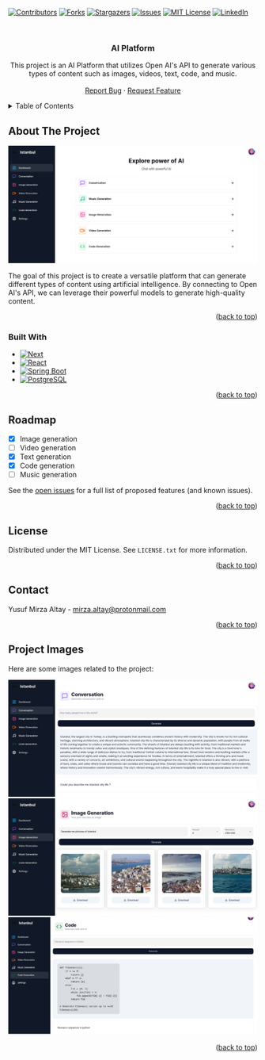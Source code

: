 <!-- Improved compatibility of back to top link: See: https://github.com/othneildrew/Best-README-Template/pull/73 -->

<a name="readme-top"></a>

<!-- PROJECT SHIELDS -->
<!--
*** I'm using markdown "reference style" links for readability.
*** Reference links are enclosed in brackets [ ] instead of parentheses ( ).
*** See the bottom of this document for the declaration of the reference variables
*** for contributors-url, forks-url, etc. This is an optional, concise syntax you may use.
*** https://www.markdownguide.org/basic-syntax/#reference-style-links
-->

[![Contributors][contributors-shield]][contributors-url]
[![Forks][forks-shield]][forks-url]
[![Stargazers][stars-shield]][stars-url]
[![Issues][issues-shield]][issues-url]
[![MIT License][license-shield]][license-url]
[![LinkedIn][linkedin-shield]][linkedin-url]

<!-- PROJECT LOGO -->
<br />
<div align="center">

<h3 align="center">AI Platform</h3>

  <p align="center">
    This project is an AI Platform that utilizes Open AI's API to generate various types of content such as images, videos, text, code, and music.
    <br />
    <br />
    <a href="https://github.com/YMirzaa/AI-Platform/issues/new?labels=bug&template=bug-report---.md">Report Bug</a>
    ·
    <a href="https://github.com/YMirzaa/AI-Platform/issues/new?labels=enhancement&template=feature-request---.md">Request Feature</a>
  </p>
</div>

<!-- TABLE OF CONTENTS -->
<details>
  <summary>Table of Contents</summary>
  <ol>
    <li>
      <a href="#about-the-project">About The Project</a>
      <ul>
        <li><a href="#built-with">Built With</a></li>
      </ul>
    </li>
    <li><a href="#roadmap">Roadmap</a></li>
    <li><a href="#license">License</a></li>
    <li><a href="#contact">Contact</a></li>
    <li><a href="#project-images">Project Images</a></li>
    
  </ol>
</details>

<!-- ABOUT THE PROJECT -->

## About The Project

[![AI Platform Dashboard][product-screenshot]](/projectImages/dashboard.png)

The goal of this project is to create a versatile platform that can generate different types of content using artificial intelligence. By connecting to Open AI's API, we can leverage their powerful models to generate high-quality content.

<p align="right">(<a href="#readme-top">back to top</a>)</p>

### Built With

-   [![Next][Next.js]][Next-url]
-   [![React][React.js]][React-url]
-   [![Spring Boot][Spring Boot]][SpringBoot-url]
-   [![PostgreSQL][PostgreSQL]][PostgreSQL-url]

<p align="right">(<a href="#readme-top">back to top</a>)</p>

<!-- ROADMAP -->

## Roadmap

-   [x] Image generation
-   [ ] Video generation
-   [x] Text generation
-   [x] Code generation
-   [ ] Music generation

See the [open issues](https://github.com/YMirzaa/AI-Platform/issues) for a full list of proposed features (and known issues).

<p align="right">(<a href="#readme-top">back to top</a>)</p>

<!-- LICENSE -->

## License

Distributed under the MIT License. See `LICENSE.txt` for more information.

<p align="right">(<a href="#readme-top">back to top</a>)</p>

<!-- CONTACT -->

## Contact

Yusuf Mirza Altay - mirza.altay@protonmail.com

<!-- Project Link: [https://github.com/YMirzaa/AI-Platform](https://github.com/YMirzaa/AI-Platform) -->

<p align="right">(<a href="#readme-top">back to top</a>)</p>

## Project Images

Here are some images related to the project:

![Conversation](/projectImages/conversation.png)
![Image](/projectImages/image.png)
![Code](/projectImages/code.png)

<p align="right">(<a href="#readme-top">back to top</a>)</p>

<!-- MARKDOWN LINKS & IMAGES -->
<!-- https://www.markdownguide.org/basic-syntax/#reference-style-links -->

[contributors-shield]: https://img.shields.io/github/contributors/github_username/repo_name.svg?style=for-the-badge
[contributors-url]: https://github.com/YMirzaa/AI-Platform/graphs/contributors
[forks-shield]: https://img.shields.io/github/forks/github_username/repo_name.svg?style=for-the-badge
[forks-url]: https://github.com/YMirzaa/AI-Platform/network/members
[stars-shield]: https://img.shields.io/github/stars/github_username/repo_name.svg?style=for-the-badge
[stars-url]: https://github.com/YMirzaa/AI-Platform/stargazers
[issues-shield]: https://img.shields.io/github/issues/github_username/repo_name.svg?style=for-the-badge
[issues-url]: https://github.com/YMirzaa/AI-Platform/issues
[license-shield]: https://img.shields.io/github/license/github_username/repo_name.svg?style=for-the-badge
[license-url]: https://github.com/YMirzaa/AI-Platform/blob/main/LICENSE.txt
[linkedin-shield]: https://img.shields.io/badge/-LinkedIn-black.svg?style=for-the-badge&logo=linkedin&colorB=555
[linkedin-url]: https://www.linkedin.com/in/yusuf-mirza-altay-b03409168/
[product-screenshot]: /projectImages/dashboard.png
[Next.js]: https://img.shields.io/badge/next.js-000000?style=for-the-badge&logo=nextdotjs&logoColor=white
[Next-url]: https://nextjs.org/
[React.js]: https://img.shields.io/badge/React-20232A?style=for-the-badge&logo=react&logoColor=61DAFB
[React-url]: https://reactjs.org/
[PostgreSQL]: https://img.shields.io/badge/Postgres-%23316192.svg?style=for-the-badge&logo=postgresql&logoColor=white
[PostgreSQL-url]: https://www.postgresql.org/
[Spring Boot]: https://img.shields.io/badge/Spring%20Boot-6DB33F?style=for-the-badge&logo=springboot&logoColor=fff
[SpringBoot-url]: https://spring.io/projects/spring-boot

